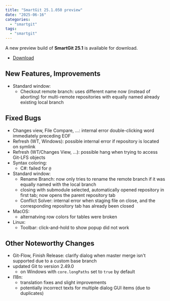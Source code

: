 ```yaml
---
title: "SmartGit 25.1.050 preview"
date: "2025-06-16"
categories: 
  - "smartgit"
tags: 
  - "smartgit"
---
```


A new preview build of **SmartGit 25.1** is available for download.

- [Download](https://www.syntevo.com/smartgit/preview/)

## New Features, Improvements
- Standard window:
	- Checkout remote branch: uses different name now (instead of aborting) for multi-remote repositories with equally named already existing local branch

## Fixed Bugs
- Changes view, File Compare, ...: internal error double-clicking word immediately preceding EOF
- Refresh (WT, Windows): possible internal error if repository is located on symlink
- Refresh (WT/Changes View, ...): possible hang when trying to access Git-LFS objects
- Syntax coloring:
	- C#: failed for `@`
- Standard window:
	- Rename Branch: now only tries to rename the remote branch if it was equally named with the local branch
	- closing with submodule selected, automatically opened repository in first tab; now opens the parent repository tab
	- Conflict Solver: internal error when staging file on close, and the corresponding repository tab has already been closed
- MacOS:
	- alternatving row colors for tables were broken
- Linux:
	- Toolbar: click-and-hold to show popup did not work

## Other Noteworthy Changes
- Git-Flow, Finish Release: clarify dialog when master merge isn't supported due to a custom base branch
- updated Git to version 2.49.0
	- on Windows with `core.longPaths` set to `true` by default
- I18n:
	- translation fixes and slight improvements
	- potentially incorrect texts for multiple dialog GUI items (due to duplicates)
